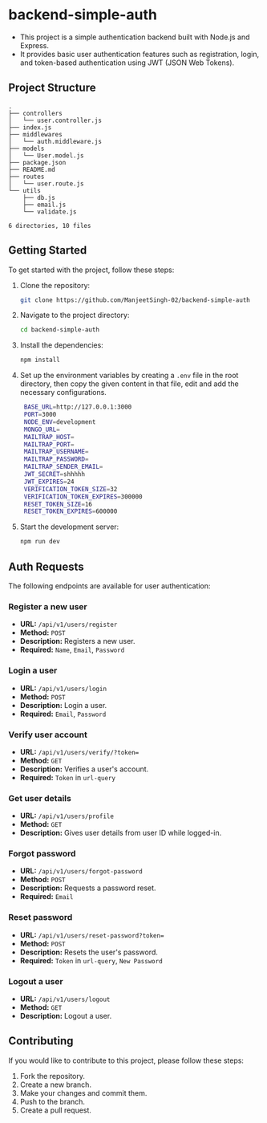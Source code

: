 # backend-simple-auth

- This project is a simple authentication backend built with Node.js and Express.
- It provides basic user authentication features such as registration, login, and token-based authentication using JWT (JSON Web Tokens).

## Project Structure

```
.
├── controllers
│   └── user.controller.js
├── index.js
├── middlewares
│   └── auth.middleware.js
├── models
│   └── User.model.js
├── package.json
├── README.md
├── routes
│   └── user.route.js
└── utils
    ├── db.js
    ├── email.js
    └── validate.js

6 directories, 10 files
```

## Getting Started

To get started with the project, follow these steps:

1. Clone the repository:
   ```sh
   git clone https://github.com/ManjeetSingh-02/backend-simple-auth
   ```
2. Navigate to the project directory:
   ```sh
   cd backend-simple-auth
   ```
3. Install the dependencies:
   ```sh
   npm install
   ```
4. Set up the environment variables by creating a `.env` file in the root directory, then copy the given content in that file, edit and add the necessary configurations.
   ```sh
    BASE_URL=http://127.0.0.1:3000
    PORT=3000
    NODE_ENV=development
    MONGO_URL=
    MAILTRAP_HOST=
    MAILTRAP_PORT=
    MAILTRAP_USERNAME=
    MAILTRAP_PASSWORD=
    MAILTRAP_SENDER_EMAIL=
    JWT_SECRET=shhhhh
    JWT_EXPIRES=24
    VERIFICATION_TOKEN_SIZE=32
    VERIFICATION_TOKEN_EXPIRES=300000
    RESET_TOKEN_SIZE=16
    RESET_TOKEN_EXPIRES=600000
   ```
5. Start the development server:
   ```sh
   npm run dev
   ```

## Auth Requests

The following endpoints are available for user authentication:

### Register a new user

- **URL:** `/api/v1/users/register`
- **Method:** `POST`
- **Description:** Registers a new user.
- **Required:** `Name`, `Email`, `Password`

### Login a user

- **URL:** `/api/v1/users/login`
- **Method:** `POST`
- **Description:** Login a user.
- **Required:** `Email`, `Password`

### Verify user account

- **URL:** `/api/v1/users/verify/?token=`
- **Method:** `GET`
- **Description:** Verifies a user's account.
- **Required:** `Token` in `url-query`

### Get user details

- **URL:** `/api/v1/users/profile`
- **Method:** `GET`
- **Description:** Gives user details from user ID while logged-in.

### Forgot password

- **URL:** `/api/v1/users/forgot-password`
- **Method:** `POST`
- **Description:** Requests a password reset.
- **Required:** `Email`

### Reset password

- **URL:** `/api/v1/users/reset-password?token=`
- **Method:** `POST`
- **Description:** Resets the user's password.
- **Required:** `Token` in `url-query`, `New Password`

### Logout a user

- **URL:** `/api/v1/users/logout`
- **Method:** `GET`
- **Description:** Logout a user.

## Contributing

If you would like to contribute to this project, please follow these steps:

1. Fork the repository.
2. Create a new branch.
3. Make your changes and commit them.
4. Push to the branch.
5. Create a pull request.
